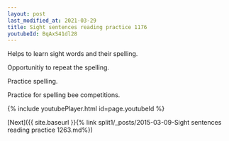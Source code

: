 ```yaml
---
layout: post
last_modified_at: 2021-03-29
title: Sight sentences reading practice 1176
youtubeId: BqAxS41dl28
---
```

 
 
Helps to learn sight words and their spelling.

Opportunitiy to repeat the spelling. 

Practice spelling. 
 
Practice for spelling bee competitions. 
 
{% include youtubePlayer.html id=page.youtubeId %}
 
 

[Next]({{ site.baseurl }}{% link  split1/_posts/2015-03-09-Sight sentences reading practice 1263.md%})
 
